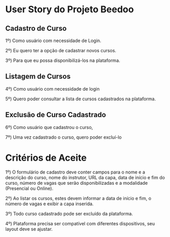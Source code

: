# User Story do Projeto Beedoo 

## Cadastro de Curso

1º) Como usuário com necessidade de Login.

2º) Eu quero ter a opção de cadastrar novos cursos.

3º) Para que eu possa disponibilizá-los na plataforma.


## Listagem de Cursos

4º) Como usuário com necessidade de login

5º) Quero poder consultar a lista de cursos cadastrados na plataforma.

## Exclusão de Curso Cadastrado

6º) Como usuário que cadastrou o curso,

7º) Uma vez cadastrado o curso, quero poder excluí-lo

# Critérios de Aceite

1º) O formulário de cadastro deve conter campos para o nome e a descrição do curso, nome do instrutor, URL da capa, data de início e fim do curso, número de vagas que serão disponibilizadas e a modalidade (Presencial ou Online).

2º) Ao listar os cursos, estes devem informar a data de início e fim, o número de vagas e exibir a capa inserida.

3º) Todo curso cadastrado pode ser excluído da plataforma.

4º) Plataforma precisa ser compatível com diferentes dispositivos, seu layout deve se ajustar. 
